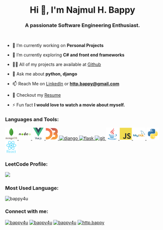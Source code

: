 <h1 align="center">Hi 👋, I'm Najmul H. Bappy</h1>
<h3 align="center">A passionate Software Engineering Enthusiast.</h3>

<br>

- 🔭 I’m currently working on **Personal Projects**

- 🌱 I’m currently exploring **C# and front end frameworks**

- 👨‍💻 All of my projects are available at [Github](https://github.com/Bappy4u)

- 💬 Ask me about **python, django**

- 📫 Reach Me on [LinkedIn](https://www.linkedin.com/in/bappy4u/) or **http.bappy@gmail.com**

- 📄 Checkout my [Resume](https://drive.google.com/file/d/1flNwI8aHOf5D0H5gUYUKumty47D1zTqv/view?usp=sharing)

- ⚡ Fun fact **I would love to watch a movie about myself.**


<h3 align="left">Languages and Tools:</h3>
<a href="https://www.mongodb.com/" target="_blank" rel="noreferrer"> <img src="https://raw.githubusercontent.com/devicons/devicon/master/icons/mongodb/mongodb-original-wordmark.svg" alt="mongodb" width="40" height="40"/> </a> <a href="https://nodejs.org" target="_blank" rel="noreferrer"> <img src="https://raw.githubusercontent.com/devicons/devicon/master/icons/nodejs/nodejs-original-wordmark.svg" alt="nodejs" width="40" height="40"/> </a> <a href="https://vuejs.org/" target="_blank" rel="noreferrer"> <img src="https://raw.githubusercontent.com/devicons/devicon/master/icons/vuejs/vuejs-original-wordmark.svg" alt="vuejs" width="40" height="40"/> </a> 
<a href="https://d3js.org/" target="_blank" rel="noreferrer"> <img src="https://raw.githubusercontent.com/devicons/devicon/master/icons/d3js/d3js-original.svg" alt="d3js" width="40" height="40"/> </a> <a href="https://www.djangoproject.com/" target="_blank" rel="noreferrer"> <img src="https://cdn.worldvectorlogo.com/logos/django.svg" alt="django" width="40" height="40"/> </a> <a href="https://flask.palletsprojects.com/" target="_blank" rel="noreferrer"> <img src="https://www.vectorlogo.zone/logos/pocoo_flask/pocoo_flask-icon.svg" alt="flask" width="40" height="40"/> </a> <a href="https://git-scm.com/" target="_blank" rel="noreferrer"> <img src="https://www.vectorlogo.zone/logos/git-scm/git-scm-icon.svg" alt="git" width="40" height="40"/> </a> <a href="https://www.java.com" target="_blank" rel="noreferrer"> <img src="https://raw.githubusercontent.com/devicons/devicon/master/icons/java/java-original.svg" alt="java" width="40" height="40"/> </a> <a href="https://developer.mozilla.org/en-US/docs/Web/JavaScript" target="_blank" rel="noreferrer"> <img src="https://raw.githubusercontent.com/devicons/devicon/master/icons/javascript/javascript-original.svg" alt="javascript" width="40" height="40"/> </a> <a href="https://www.mysql.com/" target="_blank" rel="noreferrer"> <img src="https://raw.githubusercontent.com/devicons/devicon/master/icons/mysql/mysql-original-wordmark.svg" alt="mysql" width="40" height="40"/> </a> <a href="https://www.python.org" target="_blank" rel="noreferrer"> <img src="https://raw.githubusercontent.com/devicons/devicon/master/icons/python/python-original.svg" alt="python" width="40" height="40"/> </a> <a href="https://reactjs.org/" target="_blank" rel="noreferrer"> <img src="https://raw.githubusercontent.com/devicons/devicon/master/icons/react/react-original-wordmark.svg" alt="react" width="40" height="40"/> </a> </p>
<h3 align="left">LeetCode Profile:</h3>
<p>
<img height="273em" src="https://leetcard.jacoblin.cool/bappy4u?theme=light&font=Karma&ext=contest" />
</p>
<h3 align="left">Most Used Language:</h3>
<img src="https://github-readme-stats.vercel.app/api/top-langs?username=bappy4u&show_icons=true&locale=en&layout=compact" alt="bappy4u" />

<h3 align="left">Connect with me:</h3>
<p align="left">
<a href="https://linkedin.com/in/bappy4u" target="blank"><img align="center" src="https://raw.githubusercontent.com/rahuldkjain/github-profile-readme-generator/master/src/images/icons/Social/linked-in-alt.svg" alt="bappy4u" height="25" width="40" /></a>
<a href="https://www.leetcode.com/bappy4u" target="blank"><img align="center" src="https://raw.githubusercontent.com/rahuldkjain/github-profile-readme-generator/master/src/images/icons/Social/leet-code.svg" alt="bappy4u" height="30" width="40" /></a>
<a href="https://www.hackerrank.com/bappy4u" target="blank"><img align="center" src="https://raw.githubusercontent.com/rahuldkjain/github-profile-readme-generator/master/src/images/icons/Social/hackerrank.svg" alt="bappy4u" height="30" width="40" /></a>
<a href="https://codeforces.com/profile/http.bappy" target="blank"><img align="center" src="https://raw.githubusercontent.com/rahuldkjain/github-profile-readme-generator/master/src/images/icons/Social/codeforces.svg" alt="http.bappy" height="30" width="40" /></a>
</p>


